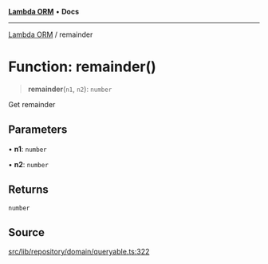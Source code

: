 [**Lambda ORM**](../README.md) • **Docs**

***

[Lambda ORM](../README.md) / remainder

# Function: remainder()

> **remainder**(`n1`, `n2`): `number`

Get remainder

## Parameters

• **n1**: `number`

• **n2**: `number`

## Returns

`number`

## Source

[src/lib/repository/domain/queryable.ts:322](https://github.com/lambda-orm/lambdaorm-base/blob/4cf2de441f2b52a79b8dbd828c5ce7422ffa163a/src/lib/repository/domain/queryable.ts#L322)
